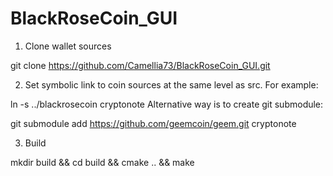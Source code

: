 # BlackRoseCoin_GUI

1. Clone wallet sources

git clone https://github.com/Camellia73/BlackRoseCoin_GUI.git

2. Set symbolic link to coin sources at the same level as src. For example:

ln -s ../blackrosecoin cryptonote
Alternative way is to create git submodule:

git submodule add https://github.com/geemcoin/geem.git cryptonote

3. Build

mkdir build && cd build && cmake .. && make
